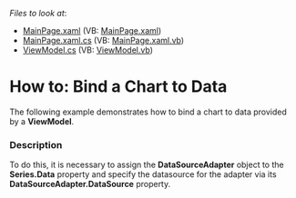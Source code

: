 <!-- default file list -->
*Files to look at*:

* [MainPage.xaml](./CS/BindChart/MainPage.xaml) (VB: [MainPage.xaml](./VB/BindChart/MainPage.xaml))
* [MainPage.xaml.cs](./CS/BindChart/MainPage.xaml.cs) (VB: [MainPage.xaml.vb](./VB/BindChart/MainPage.xaml.vb))
* [ViewModel.cs](./CS/BindChart/ViewModel.cs) (VB: [ViewModel.vb](./VB/BindChart/ViewModel.vb))
<!-- default file list end -->
# How to: Bind a Chart to Data


<p>The following example demonstrates how to bind a chart to data provided by a <strong>ViewModel</strong>.</p>


<h3>Description</h3>

<p>To do this, it is necessary to assign the <strong>DataSourceAdapter</strong> object to the <strong>Series.Data</strong> property and specify the datasource for the adapter via its <strong>DataSourceAdapter.DataSource</strong> property.</p>

<br/>


